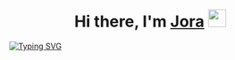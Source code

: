 <h1 align="center">Hi there, I'm <a href="https://t.me/PROGER32" target="_blank">Jora</a> 
<img src="https://github.com/blackcater/blackcater/raw/main/images/Hi.gif" height="32"/></h1>
<a href="https://git.io/typing-svg"><img src="https://readme-typing-svg.demolab.com?font=Fira+Code&pause=1000&color=000000&width=435&lines=It's+my+telegram+bot+for+onboarding" alt="Typing SVG" /></a>